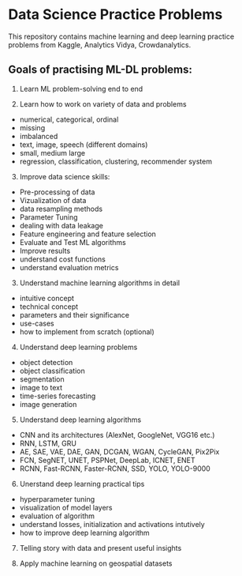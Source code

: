 # Data Science Practice Problems
This repository contains machine learning and deep learning practice problems from Kaggle, Analytics Vidya, Crowdanalytics.

## Goals of practising ML-DL problems:

1. Learn ML problem-solving end to end

2. Learn how to work on variety of data and problems
- numerical, categorical, ordinal
- missing
- imbalanced
- text, image, speech (different domains)
- small, medium large
- regression, classification, clustering, recommender system

3. Improve data science skills:
- Pre-processing of data
- Vizualization of data
- data resampling methods
- Parameter Tuning
- dealing with data leakage
- Feature engineering and feature selection
- Evaluate and Test ML algorithms
- Improve results 
- understand cost functions
- understand evaluation metrics

3. Understand machine learning algorithms in detail
- intuitive concept
- technical concept
- parameters and their significance
- use-cases
- how to implement from scratch (optional)

4. Understand deep learning problems
- object detection
- object classification
- segmentation
- image to text
- time-series forecasting
- image generation

5. Understand deep learning algorithms
- CNN and its architectures (AlexNet, GoogleNet, VGG16 etc.)
- RNN, LSTM, GRU
- AE, SAE, VAE, DAE, GAN, DCGAN, WGAN, CycleGAN, Pix2Pix
- FCN, SegNET, UNET, PSPNet, DeepLab, ICNET, ENET
- RCNN, Fast-RCNN, Faster-RCNN, SSD, YOLO, YOLO-9000

6. Unerstand deep learning practical tips
- hyperparameter tuning
- visualization of model layers
- evaluation of algorithm
- understand losses, initialization and activations intutively
- how to improve deep learning algorithm

7. Telling story with data and present useful insights

8. Apply machine learning on geospatial datasets
